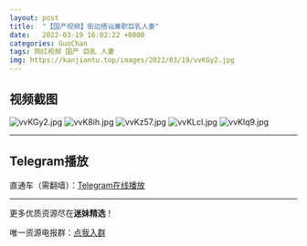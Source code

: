 ```yaml
---
layout: post
title:  "【国产视频】街边搭讪兼职巨乳人妻"
date:   2022-03-19 16:02:22 +0800
categories: GuoChan
tags: 网红视频 国产 巨乳 人妻
img: https://kanjiantu.top/images/2022/03/19/vvKGy2.jpg
---
```



## 视频截图

![vvKGy2.jpg](https://kanjiantu.top/images/2022/03/19/vvKGy2.jpg)
![vvK8ih.jpg](https://kanjiantu.top/images/2022/03/19/vvK8ih.jpg)
![vvKz57.jpg](https://kanjiantu.top/images/2022/03/19/vvKz57.jpg)
![vvKLcI.jpg](https://kanjiantu.top/images/2022/03/19/vvKLcI.jpg)
![vvKlq9.jpg](https://kanjiantu.top/images/2022/03/19/vvKlq9.jpg)

* * *
## Telegram播放

直通车（需翻墙）：[Telegram在线播放](https://t.me/mimeijingxuan/211)

* * *
更多优质资源尽在**迷妹精选**！

唯一资源电报群：[点我入群](https://t.me/mimeijingxuan)


